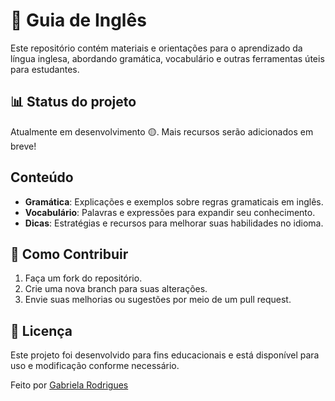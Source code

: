 # 📝 Guia de Inglês

Este repositório contém materiais e orientações para o aprendizado da língua inglesa, abordando gramática, vocabulário e outras ferramentas úteis para estudantes.

## 📊 Status do projeto

Atualmente em desenvolvimento 🟡. Mais recursos serão adicionados em breve!

## Conteúdo

- **Gramática**: Explicações e exemplos sobre regras gramaticais em inglês.
- **Vocabulário**: Palavras e expressões para expandir seu conhecimento.
- **Dicas**: Estratégias e recursos para melhorar suas habilidades no idioma.

## 🤝 Como Contribuir

1. Faça um fork do repositório.
2. Crie uma nova branch para suas alterações.
3. Envie suas melhorias ou sugestões por meio de um pull request.

## 📝 Licença
   Este projeto foi desenvolvido para fins educacionais e está disponível para uso e modificação conforme necessário.

   Feito por [Gabriela Rodrigues](https://github.com/Agbl09)
